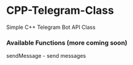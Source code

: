 # CPP-Telegram-Class
Simple C++ Telegram Bot API Class

<h3>Available Functions (more coming soon)</h3>

sendMessage - send messages <br>